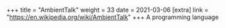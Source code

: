 +++
title = "AmbientTalk"
weight = 33
date = 2021-03-06
[extra]
link = "https://en.wikipedia.org/wiki/AmbientTalk"
+++
A programming language

